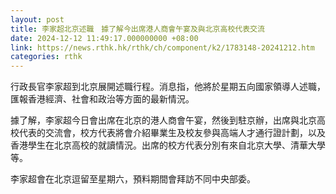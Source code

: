 ```yaml
---
layout: post
title: 李家超北京述職　據了解今出席港人商會午宴及與北京高校代表交流
date: 2024-12-12 11:49:17.000000000 +08:00
link: https://news.rthk.hk/rthk/ch/component/k2/1783148-20241212.htm
categories: rthk
---
```


行政長官李家超到北京展開述職行程。消息指，他將於星期五向國家領導人述職，匯報香港經濟、社會和政治等方面的最新情況。

據了解，李家超今日會出席在北京的港人商會午宴，然後到駐京辦，出席與北京高校代表的交流會，校方代表將會介紹畢業生及校友參與高端人才通行證計劃，以及香港學生在北京高校的就讀情況。出席的校方代表分別有來自北京大學、清華大學等。

李家超會在北京逗留至星期六，預料期間會拜訪不同中央部委。
